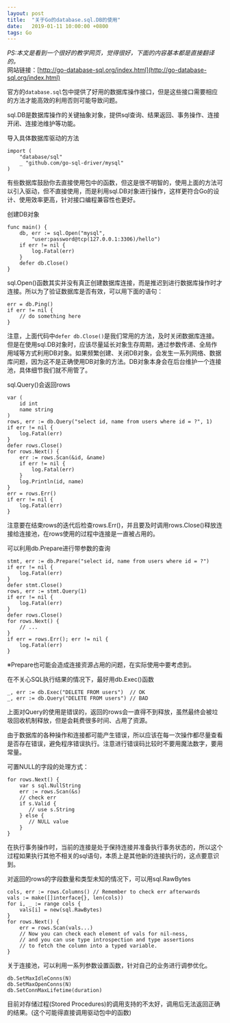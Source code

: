 ```yaml
---
layout: post
title:  "关于Go的database.sql.DB的使用"
date:   2019-01-11 10:00:00 +0800
tags: Go
---
```

*PS:本文是看到一个很好的教学网页，觉得很好，下面的内容基本都是直接翻译的。*<br/>
网站链接：[http://go-database-sql.org/index.html](http://go-database-sql.org/index.html)

官方的`database.sql`包中提供了好用的数据库操作接口，但是这些接口需要相应的方法才能高效的利用否则可能导致问题。

sql.DB是数据库操作的关键抽象对象，提供sql查询、结果返回、事务操作、连接开闭、连接池维护等功能。

导入具体数据库驱动的方法
```
import (
	"database/sql"
	_ "github.com/go-sql-driver/mysql"
)
```
有些数据库鼓励你去直接使用包中的函数，但这是很不明智的，使用上面的方法可以引入驱动，但不直接使用，而是利用sql.DB对象进行操作，这样更符合Go的设计、使用效率更高，针对接口编程兼容性也更好。

创建DB对象
```
func main() {
	db, err := sql.Open("mysql",
		"user:password@tcp(127.0.0.1:3306)/hello")
	if err != nil {
		log.Fatal(err)
	}
	defer db.Close()
}
```
sql.Open()函数其实并没有真正创建数据库连接，而是推迟到进行数据库操作时才连接。所以为了验证数据库是否有效，可以用下面的语句：
```
err = db.Ping()
if err != nil {
	// do something here
}
```

注意，上面代码中`defer db.Close()`是我们常用的方法，及时关闭数据库连接。但是在使用sql.DB对象时，应该尽量延长对象生存周期，通过参数传递、全局作用域等方式利用DB对象。如果频繁创建、关闭DB对象，会发生一系列网络、数据库问题，因为这不是正确使用DB对象的方法。DB对象本身会在后台维护一个连接池，具体细节我们就不用管了。

sql.Query()会返回rows
```
var (
	id int
	name string
)
rows, err := db.Query("select id, name from users where id = ?", 1)
if err != nil {
	log.Fatal(err)
}
defer rows.Close()
for rows.Next() {
	err := rows.Scan(&id, &name)
	if err != nil {
		log.Fatal(err)
	}
	log.Println(id, name)
}
err = rows.Err()
if err != nil {
	log.Fatal(err)
}
```
注意要在结束rows的迭代后检查rows.Err()，并且要及时调用rows.Close()释放连接给连接池，在rows使用的过程中连接是一直被占用的。

可以利用db.Prepare进行带参数的查询
```
stmt, err := db.Prepare("select id, name from users where id = ?")
if err != nil {
	log.Fatal(err)
}
defer stmt.Close()
rows, err := stmt.Query(1)
if err != nil {
	log.Fatal(err)
}
defer rows.Close()
for rows.Next() {
	// ...
}
if err = rows.Err(); err != nil {
	log.Fatal(err)
}
```
※Prepare也可能会造成连接资源占用的问题，在实际使用中要考虑到。

在不关心SQL执行结果的情况下，最好用db.Exec()函数
```
_, err := db.Exec("DELETE FROM users")  // OK
_, err := db.Query("DELETE FROM users") // BAD
```
上面对Query的使用是错误的，返回的rows会一直得不到释放，虽然最终会被垃圾回收机制释放，但是会耗费很多时间、占用了资源。

由于数据库的各种操作和连接都可能产生错误，所以应该在每一次操作都尽量查看是否存在错误，避免程序错误执行。注意进行错误码比较时不要用魔法数字，要用常量。

可置NULL的字段的处理方式：
```
for rows.Next() {
	var s sql.NullString
	err := rows.Scan(&s)
	// check err
	if s.Valid {
	   // use s.String
	} else {
	   // NULL value
	}
}
```

在执行事务操作时，当前的连接是处于保持连接并准备执行事务状态的，所以这个过程如果执行其他不相关的sql语句，本质上是其他新的连接执行的，这点要意识到。

对返回的rows的字段数量和类型未知的情况下，可以用sql.RawBytes
```
cols, err := rows.Columns() // Remember to check err afterwards
vals := make([]interface{}, len(cols))
for i, _ := range cols {
	vals[i] = new(sql.RawBytes)
}
for rows.Next() {
	err = rows.Scan(vals...)
	// Now you can check each element of vals for nil-ness,
	// and you can use type introspection and type assertions
	// to fetch the column into a typed variable.
}
```

关于连接池，可以利用一系列参数设置函数，针对自己的业务进行调参优化。
```
db.SetMaxIdleConns(N)
db.SetMaxOpenConns(N)
db.SetConnMaxLifetime(duration)
```

目前对存储过程(Stored Procedures)的调用支持的不太好，调用后无法返回正确的结果。(这个可能得直接调用驱动包中的函数)


